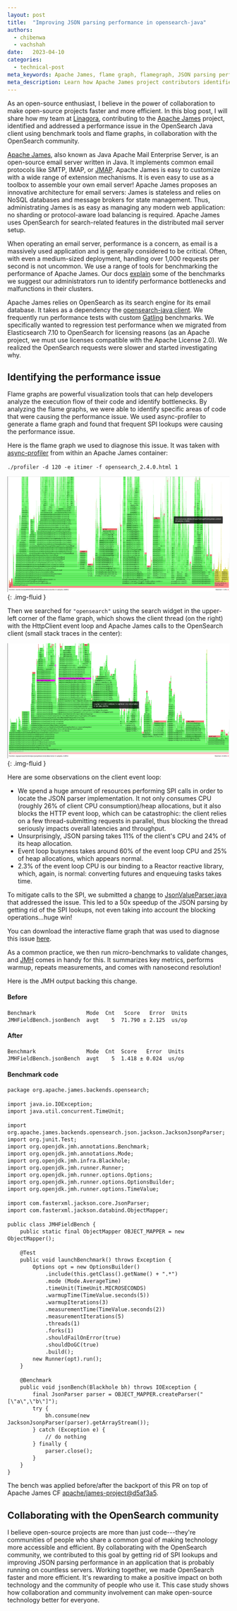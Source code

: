 ```yaml
---
layout: post
title:  "Improving JSON parsing performance in opensearch-java"
authors:
  - chibenwa
  - vachshah
date:   2023-04-10
categories:
  - technical-post
meta_keywords: Apache James, flame graph, flamegraph, JSON parsing performance, OpenSearch Java client
meta_description: Learn how Apache James project contributors identified and assessed issues with the OpenSearch Java client to improve JSON parsing performance.
---
```


As an open-source enthusiast, I believe in the power of collaboration to make open-source projects faster and more efficient. In this blog post, I will share how my team at [Linagora](https://linagora.com), contributing to the [Apache James](https://james.apache.org) project, identified and addressed a performance issue in the OpenSearch Java client using benchmark tools and flame graphs, in collaboration with the OpenSearch community.

[Apache James](https://james.apache.org), also known as Java Apache Mail Enterprise Server, is an open-source email server written in Java. It implements common email protocols like SMTP, IMAP, or [JMAP](https://jmap.io). Apache James is easy to customize with a wide range of extension mechanisms. It is even easy to use as a toolbox to assemble your own email server! Apache James proposes an innovative architecture for email servers: James is stateless and relies on NoSQL databases and message brokers for state management. Thus, administrating James is as easy as managing any modern web application: no sharding or protocol-aware load balancing is required. Apache James uses OpenSearch for search-related features in the distributed mail server setup. 

When operating an email server, performance is a concern, as email is a massively used application and is generally considered to be critical. Often, with even a medium-sized deployment, handling over 1,000 requests per second is not uncommon. We use a range of tools for benchmarking the performance of Apache James. Our docs [explain](https://github.com/apache/james-project/blob/master/server/apps/distributed-app/docs/modules/ROOT/pages/benchmark/index.adoc) some of the benchmarks we suggest our administrators run to identify performance bottlenecks and malfunctions in their clusters.

Apache James relies on OpenSearch as its search engine for its email database. It takes as a dependency the [opensearch-java client](https://github.com/opensearch-project/opensearch-java). We frequently run performance tests with custom [Gatling](https://gatling.io/) benchmarks. We specifically wanted to regression test performance when we migrated from Elasticsearch 7.10 to OpenSearch for licensing reasons (as an Apache project, we must use licenses compatible with the Apache License 2.0). We realized the OpenSearch requests were slower and started investigating why.

## Identifying the performance issue

Flame graphs are powerful visualization tools that can help developers analyze the execution flow of their code and identify bottlenecks. By analyzing the flame graphs, we were able to identify specific areas of code that were causing the performance issue. We used async-profiler to generate a flame graph and found that frequent SPI lookups were causing the performance issue.

Here is the flame graph we used to diagnose this issue. It was taken with [async-profiler](https://github.com/jvm-profiling-tools/async-profiler) from within an Apache James container:

`./profiler -d 120 -e itimer -f opensearch_2.4.0.html 1`


<img src="/assets/media/blog-images/2023-04-10-opensource-perf/flame1.png" alt="Flame graph general overview"/>{: .img-fluid }

Then we searched for `"opensearch"` using the search widget in the upper-left corner of the flame graph, which shows the client thread (on the right) with the HttpClient event loop and Apache James calls to the OpenSearch client (small stack traces in the center):

<img src="/assets/media/blog-images/2023-04-10-opensource-perf/flame2.png" alt="Flame graph: OpenSearch client threads"/>{: .img-fluid }

Here are some observations on the client event loop:

-   We spend a huge amount of resources performing SPI calls in order to locate the JSON parser implementation. It not only consumes CPU (roughly 26% of client CPU consumption)/heap allocations, but it also blocks the HTTP event loop, which can be catastrophic: the client relies on a few thread-submitting requests in parallel, thus blocking the thread seriously impacts overall latencies and throughput.
-   Unsurprisingly, JSON parsing takes 11% of the client's CPU and 24% of its heap allocation.
-   Event loop busyness takes around 60% of the event loop CPU and 25% of heap allocations, which appears normal.
-   2.3% of the event loop CPU is our binding to a Reactor reactive library, which, again, is normal: converting futures and enqueuing tasks takes time.

To mitigate calls to the SPI, we submitted a [change](https://github.com/opensearch-project/opensearch-java/pull/293) to [JsonValueParser.java](https://github.com/opensearch-project/opensearch-java/blob/a8df7e7c26ccc644811539c4fea57d97f1031aaa/java-client/src/main/java/org/opensearch/client/json/jackson/JsonValueParser.java#L52) that addressed the issue. This led to a 50x speedup of the JSON parsing by getting rid of the SPI lookups, not even taking into account the blocking operations...huge win!

You can download the interactive flame graph that was used to diagnose this issue [here](https://github.com/opensearch-project/opensearch-java/files/10334079/opensearch_2.4.0.zip).

As a common practice, we then run micro-benchmarks to validate changes, and [JMH](https://github.com/openjdk/jmh) comes in handy for this. It summarizes key metrics, performs warmup, repeats measurements, and comes with nanosecond resolution!

Here is the JMH output backing this change.

#### Before

```
Benchmark                Mode  Cnt   Score   Error  Units
JMHFieldBench.jsonBench  avgt    5  71.790 ± 2.125  us/op
```

#### After

```
Benchmark                Mode  Cnt  Score   Error  Units
JMHFieldBench.jsonBench  avgt    5  1.418 ± 0.024  us/op
```

#### Benchmark code

```
package org.apache.james.backends.opensearch;

import java.io.IOException;
import java.util.concurrent.TimeUnit;

import org.apache.james.backends.opensearch.json.jackson.JacksonJsonpParser;
import org.junit.Test;
import org.openjdk.jmh.annotations.Benchmark;
import org.openjdk.jmh.annotations.Mode;
import org.openjdk.jmh.infra.Blackhole;
import org.openjdk.jmh.runner.Runner;
import org.openjdk.jmh.runner.options.Options;
import org.openjdk.jmh.runner.options.OptionsBuilder;
import org.openjdk.jmh.runner.options.TimeValue;

import com.fasterxml.jackson.core.JsonParser;
import com.fasterxml.jackson.databind.ObjectMapper;

public class JMHFieldBench {
    public static final ObjectMapper OBJECT_MAPPER = new ObjectMapper();

    @Test
    public void launchBenchmark() throws Exception {
        Options opt = new OptionsBuilder()
            .include(this.getClass().getName() + ".*")
            .mode (Mode.AverageTime)
            .timeUnit(TimeUnit.MICROSECONDS)
            .warmupTime(TimeValue.seconds(5))
            .warmupIterations(3)
            .measurementTime(TimeValue.seconds(2))
            .measurementIterations(5)
            .threads(1)
            .forks(1)
            .shouldFailOnError(true)
            .shouldDoGC(true)
            .build();
        new Runner(opt).run();
    }

    @Benchmark
    public void jsonBench(Blackhole bh) throws IOException {
        final JsonParser parser = OBJECT_MAPPER.createParser("[\"a\",\"b\"]");
        try {
            bh.consume(new JacksonJsonpParser(parser).getArrayStream());
        } catch (Exception e) {
            // do nothing
        } finally {
            parser.close();
        }
    }
}
```

The bench was applied before/after the backport of this PR on top of Apache James CF [apache/james-project@d5af3a5](https://github.com/apache/james-project/commit/d5af3a52cd30eebf7a8fb4d8f2402920c42d5f7c).

## Collaborating with the OpenSearch community

I believe open-source projects are more than just code---they're communities of people who share a common goal of making technology more accessible and efficient. By collaborating with the OpenSearch community, we contributed to this goal by getting rid of SPI lookups and improving JSON parsing performance in an application that is probably running on countless servers. Working together, we made OpenSearch faster and more efficient. It's rewarding to make a positive impact on both technology and the community of people who use it. This case study shows how collaboration and community involvement can make open-source technology better for everyone.
